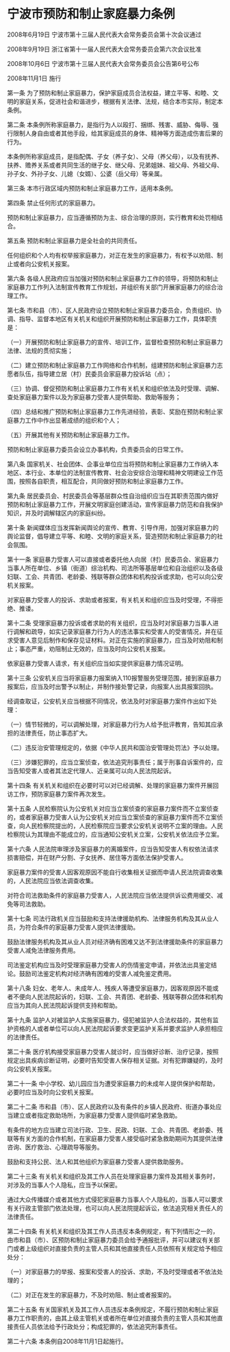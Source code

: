 # 宁波市预防和制止家庭暴力条例

2008年6月19日 宁波市第十三届人民代表大会常务委员会第十次会议通过

2008年9月19日 浙江省第十一届人民代表大会常务委员会第六次会议批准

2008年10月6日 宁波市第十三届人民代表大会常务委员会公告第6号公布

2008年11月1日 施行



第一条 为了预防和制止家庭暴力，保护家庭成员合法权益，建立平等、和睦、文明的家庭关系，促进社会和谐进步，根据有关法律、法规，结合本市实际，制定本条例。

第二条 本条例所称家庭暴力，是指行为人以殴打、捆绑、残害、威胁、侮辱、强行限制人身自由或者其他手段，给其家庭成员的身体、精神等方面造成伤害后果的行为。

本条例所称家庭成员，是指配偶、子女（养子女）、父母（养父母），以及有抚养、扶养、赡养关系或者共同生活的继子女、继父母、兄弟姐妹、祖父母、外祖父母、孙子女、外孙子女、儿媳（女婿）、公婆（岳父母）等亲属。

第三条 本市行政区域内预防和制止家庭暴力工作，适用本条例。

第四条 禁止任何形式的家庭暴力。

预防和制止家庭暴力，应当遵循预防为主、综合治理的原则，实行教育和处罚相结合。

第五条 预防和制止家庭暴力是全社会的共同责任。

任何组织和个人均有权举报家庭暴力，对正在发生的家庭暴力，有权予以劝阻、制止或者向公安机关报案。

第六条 各级人民政府应当加强对预防和制止家庭暴力工作的领导，将预防和制止家庭暴力工作列入法制宣传教育工作规划，并组织有关部门开展家庭暴力的综合治理工作。

第七条 市和县（市）、区人民政府设立预防和制止家庭暴力委员会，负责组织、协调、指导、监督本地区有关机关和组织开展预防和制止家庭暴力工作，具体职责是：

（一）开展预防和制止家庭暴力的宣传、培训工作，监督检查预防和制止家庭暴力法律、法规的贯彻实施；

（二）建立预防和制止家庭暴力工作网络和合作机制，组建预防和制止家庭暴力志愿者队伍，指导建立居（村）民委员会家庭暴力投诉站（点）；

（三）协调、督促预防和制止家庭暴力工作有关机关和组织依法及时受理、调解、查处家庭暴力案件以及为家庭暴力受害人提供帮助、救助等服务；

（四）总结和推广预防和制止家庭暴力工作先进经验，表彰、奖励在预防和制止家庭暴力工作中作出显著成绩的组织和个人；

（五）开展其他有关预防和制止家庭暴力工作。

预防和制止家庭暴力委员会设立办事机构，负责委员会的日常工作。

第八条 国家机关、社会团体、企事业单位应当将预防和制止家庭暴力工作纳入本地区、本行业、本单位的法制宣传教育、社会治安综合治理和精神文明建设工作范围，按照各自职责，相互配合，共同做好预防和制止家庭暴力工作。

第九条 居民委员会、村民委员会等基层群众性自治组织应当在其职责范围内做好预防和制止家庭暴力工作，开展文明家庭创建活动，宣传家庭暴力防范和自我保护知识，并及时调解辖区内的家庭纠纷。

第十条 新闻媒体应当发挥新闻舆论的宣传、教育、引导作用，加强对家庭暴力的舆论监督，倡导建立平等、和睦、文明的家庭关系，营造预防和制止家庭暴力的社会氛围。

第十一条 家庭暴力受害人可以直接或者委托他人向居（村）民委员会、家庭暴力当事人所在单位、乡镇（街道）综治机构、司法所等基层单位和自治组织以及各级妇联、工会、共青团、老龄委、残联等群众团体和机构投诉或求助，也可以向公安机关报案。

对家庭暴力受害人的投诉、求助或者报案，有关机关和组织应当及时受理，不得拒绝、推诿。

第十二条 受理家庭暴力投诉或者求助的有关组织，应当及时对家庭暴力当事人进行调解和疏导，如实记录家庭暴力行为人的违法事实和受害人的受害情况，并在征求受害人意见后制作和保存见证材料。对正在实施的家庭暴力，应当及时劝阻和制止；事态严重，劝阻制止无效的，应当及时向公安机关报案。

依家庭暴力受害人请求，有关组织应当如实提供家庭暴力情况证明。

第十三条 公安机关应当将家庭暴力报案纳入110报警服务受理范围，接到家庭暴力报案后，应当及时出警予以制止，并制作接处警记录，向报案人出具报案回执。

经调查取证，公安机关应当根据不同情况，依法及时对家庭暴力案件作出如下处理：

（一）情节轻微的，可以调解处理，对家庭暴力行为人给予批评教育，告知其应承担的法律责任，防止事态扩大。

（二）违反治安管理规定的，依据《中华人民共和国治安管理处罚法》予以处理。

（三）涉嫌犯罪的，应当立案侦查，依法追究刑事责任；属于刑事自诉案件的，应当告知受害人或者其法定代理人、近亲属可以向人民法院起诉。

第十四条 有关机关和组织在必要时可以对已经调解、处理的家庭暴力案件开展回访工作，预防家庭暴力案件再次发生。

第十五条 人民检察院认为公安机关对应当立案侦查的家庭暴力案件而不立案侦查的，或者家庭暴力受害人认为公安机关对应当立案侦查的家庭暴力案件而不立案侦查，向人民检察院提出的，人民检察院应当要求公安机关说明不立案的理由。人民检察院认为其理由不能成立的，应当通知公安机关立案，公安机关依法应予立案。

第十六条 人民法院审理涉及家庭暴力的离婚案件，应当告知受害人有权依法请求损害赔偿，并在财产分割、子女抚养、居住等方面依法保护受害人。

家庭暴力案件的受害人因客观原因不能自行收集相关证据而申请人民法院调查收集的，人民法院应当依法调查收集。

对符合司法救助条件的家庭暴力受害人，人民法院应当依法提供诉讼费用缓交、减免等司法救助。

第十七条 司法行政机关应当鼓励和支持法律援助机构、法律服务机构及其从业人员，为符合条件的家庭暴力受害人提供法律援助。

鼓励法律服务机构及其从业人员对经济确有困难又达不到法律援助条件的家庭暴力受害人减免法律服务费用。

司法鉴定机构应当及时受理家庭暴力受害人的伤情鉴定申请，并依法出具鉴定结论。鼓励司法鉴定机构对经济确有困难的受害人减免鉴定费用。

第十八条 妇女、老年人、未成年人、残疾人等遭受家庭暴力，因客观原因不能或者不便向人民法院起诉的，妇联、工会、共青团、老龄委、残联等群众团体和机构应当为其向人民法院起诉提供支持和帮助。

第十九条 监护人对被监护人实施家庭暴力，侵犯被监护人合法权益的，其他有监护资格的人或者单位可以向人民法院起诉要求变更监护关系并要求监护人承担相应的法律责任。

第二十条 医疗机构接受家庭暴力受害人就诊时，应当做好诊断、治疗记录，按照规定出具疾病诊断证明，必要时告知受害人保存相关证据。对有犯罪嫌疑的，及时向公安机关报案。

第二十一条 中小学校、幼儿园应当为遭受家庭暴力的未成年人提供保护和帮助，必要时应当及时向公安机关报案。

第二十二条 市和县（市）、区人民政府以及有条件的乡镇人民政府、街道办事处应当建立或者指定救助场所，为家庭暴力受害人提供临时紧急救助。

有条件的地方应当建立司法行政、卫生、民政、妇联、工会、共青团、老龄委、残联等有关方面的合作机制，在家庭暴力受害人接受临时紧急救助期间为其提供法律咨询、医疗救治、心理疏导等服务。

鼓励和支持公民、法人和其他组织为家庭暴力受害人提供救助服务。

第二十三条 有关机关和组织及其工作人员在处理家庭暴力案件及其相关事务时，对涉及的当事人个人隐私，应当予以保密。

通过大众传播媒介或者其他方式侵犯家庭暴力当事人个人隐私的，当事人可以要求有关行政主管部门依法处理，也可以向人民法院提起诉讼，依法追究相关责任人的法律责任。

第二十四条 有关机关和组织及其工作人员违反本条例规定，有下列情形之一的，由市和县（市）、区预防和制止家庭暴力委员会给予通报批评，并可以建议有关部门或者上级组织对直接负责的主管人员和其他直接责任人员依照有关规定给予相应处分：

（一）对家庭暴力的举报、报案和受害人的投诉、求助，不及时受理或者不依法处理的；

（二）对正在发生的家庭暴力，不及时劝阻、制止或者报案的。

第二十五条 有关国家机关及其工作人员违反本条例规定，不履行预防和制止家庭暴力工作职责的，由其上级主管机关或者所在单位对直接负责的主管人员和其他直接责任人员依法给予行政处分；构成犯罪的，依法追究刑事责任。

第二十六条 本条例自2008年11月1日起施行。